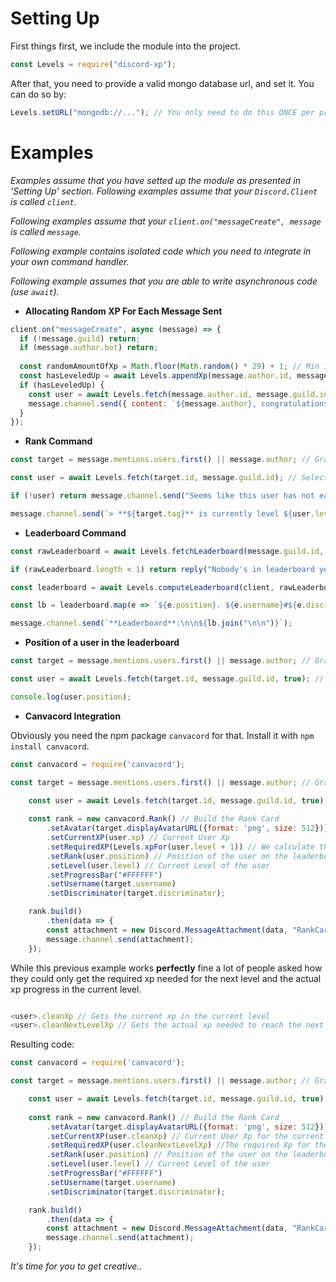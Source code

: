 
# Setting Up
First things first, we include the module into the project.
```js
const Levels = require("discord-xp");
```
After that, you need to provide a valid mongo database url, and set it. You can do so by:
```js
Levels.setURL("mongodb://..."); // You only need to do this ONCE per process.
```

# Examples
*Examples assume that you have setted up the module as presented in 'Setting Up' section.*
*Following examples assume that your `Discord.Client` is called `client`.*

*Following examples assume that your `client.on("messageCreate", message` is called `message`.*

*Following example contains isolated code which you need to integrate in your own command handler.*

*Following example assumes that you are able to write asynchronous code (use `await`).*

- **Allocating Random XP For Each Message Sent**

```js
client.on("messageCreate", async (message) => {
  if (!message.guild) return;
  if (message.author.bot) return;
  
  const randomAmountOfXp = Math.floor(Math.random() * 29) + 1; // Min 1, Max 30
  const hasLeveledUp = await Levels.appendXp(message.author.id, message.guild.id, randomAmountOfXp);
  if (hasLeveledUp) {
    const user = await Levels.fetch(message.author.id, message.guild.id);
    message.channel.send({ content: `${message.author}, congratulations! You have leveled up to **${user.level}**. :tada:` });
  }
});
```

- **Rank Command**

```js
const target = message.mentions.users.first() || message.author; // Grab the target.

const user = await Levels.fetch(target.id, message.guild.id); // Selects the target from the database.

if (!user) return message.channel.send("Seems like this user has not earned any xp so far."); // If there isnt such user in the database, we send a message in general.

message.channel.send(`> **${target.tag}** is currently level ${user.level}.`); // We show the level.
```

- **Leaderboard Command**

```js
const rawLeaderboard = await Levels.fetchLeaderboard(message.guild.id, 10); // We grab top 10 users with most xp in the current server.

if (rawLeaderboard.length < 1) return reply("Nobody's in leaderboard yet.");

const leaderboard = await Levels.computeLeaderboard(client, rawLeaderboard, true); // We process the leaderboard.

const lb = leaderboard.map(e => `${e.position}. ${e.username}#${e.discriminator}\nLevel: ${e.level}\nXP: ${e.xp.toLocaleString()}`); // We map the outputs.

message.channel.send(`**Leaderboard**:\n\n${lb.join("\n\n")}`);
```

- **Position of a user in the leaderboard**
```js
const target = message.mentions.users.first() || message.author; // Grab the target.

const user = await Levels.fetch(target.id, message.guild.id, true); // Selects the target from the database.

console.log(user.position);
```

- **Canvacord Integration**

Obviously you need the npm package `canvacord` for that. Install it with `npm install canvacord`.

```js
const canvacord = require('canvacord');

const target = message.mentions.users.first() || message.author; // Grab the target.

    const user = await Levels.fetch(target.id, message.guild.id, true); // Selects the target from the database.
    
    const rank = new canvacord.Rank() // Build the Rank Card
        .setAvatar(target.displayAvatarURL({format: 'png', size: 512}))
        .setCurrentXP(user.xp) // Current User Xp
        .setRequiredXP(Levels.xpFor(user.level + 1)) // We calculate the required Xp for the next level
        .setRank(user.position) // Position of the user on the leaderboard
        .setLevel(user.level) // Current Level of the user
        .setProgressBar("#FFFFFF")
        .setUsername(target.username)
        .setDiscriminator(target.discriminator);

    rank.build()
        .then(data => {
        const attachment = new Discord.MessageAttachment(data, "RankCard.png");
        message.channel.send(attachment);
    });
```
While this previous example works **perfectly** fine a lot of people asked how they could only get the required xp needed for the next level and the actual xp progress in the current level.

```js

<user>.cleanXp // Gets the current xp in the current level
<user>.cleanNextLevelXp // Gets the actual xp needed to reach the next level

```

Resulting code:

```js
const canvacord = require('canvacord');

const target = message.mentions.users.first() || message.author; // Grab the target.

    const user = await Levels.fetch(target.id, message.guild.id, true); // Selects the target from the database.
    
    const rank = new canvacord.Rank() // Build the Rank Card
        .setAvatar(target.displayAvatarURL({format: 'png', size: 512}))
        .setCurrentXP(user.cleanXp) // Current User Xp for the current level
        .setRequiredXP(user.cleanNextLevelXp) //The required Xp for the next level
        .setRank(user.position) // Position of the user on the leaderboard
        .setLevel(user.level) // Current Level of the user
        .setProgressBar("#FFFFFF")
        .setUsername(target.username)
        .setDiscriminator(target.discriminator);

    rank.build()
        .then(data => {
        const attachment = new Discord.MessageAttachment(data, "RankCard.png");
        message.channel.send(attachment);
    });

```


*It's time for you to get creative..*
